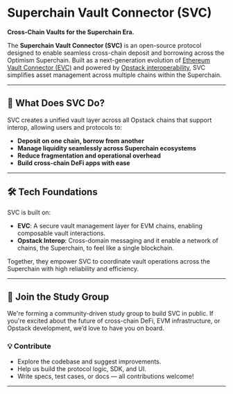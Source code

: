# Superchain Vault Connector (SVC)

**Cross-Chain Vaults for the Superchain Era.**

The **Superchain Vault Connector (SVC)** is an open-source protocol designed to enable seamless cross-chain deposit and borrowing across the Optimism Superchain. Built as a next-generation evolution of [Ethereum Vault Connector (EVC)](https://evc.wtf/docs/concepts/what-is-evc) and powered by [Opstack interoperability](https://docs.optimism.io/interop/explainer), SVC simplifies asset management across multiple chains within the Superchain.

---

## 🚀 What Does SVC Do?

SVC creates a unified vault layer across all Opstack chains that support interop, allowing users and protocols to:

- **Deposit on one chain, borrow from another**
- **Manage liquidity seamlessly across Superchain ecosystems**
- **Reduce fragmentation and operational overhead**
- **Build cross-chain DeFi apps with ease**

---

## 🛠️ Tech Foundations

SVC is built on:

- **EVC**: A secure vault management layer for EVM chains, enabling composable vault interactions.
- **Opstack Interop**: Cross-domain messaging and it enable a network of chains, the Superchain, to feel like a single blockchain.

Together, they empower SVC to coordinate vault operations across the Superchain with high reliability and efficiency.

---

## 🧠 Join the Study Group

We're forming a community-driven study group to build SVC in public. If you're excited about the future of cross-chain DeFi, EVM infrastructure, or Opstack development, we’d love to have you on board.

### 💡 Contribute

- Explore the codebase and suggest improvements.
- Help us build the protocol logic, SDK, and UI.
- Write specs, test cases, or docs — all contributions welcome!

---
